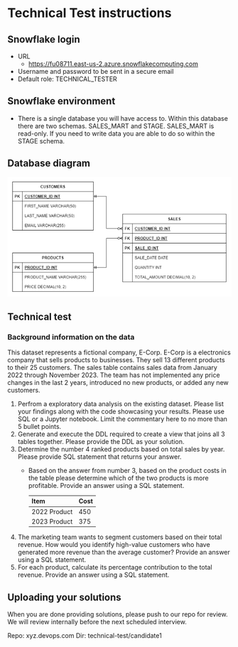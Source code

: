 # Technical Test instructions
## Snowflake login
- URL 
    - https://fu08711.east-us-2.azure.snowflakecomputing.com
- Username and password to be sent in a secure email
- Default role: TECHNICAL_TESTER

## Snowflake environment
- There is a single database you will have access to. Within this database there are two schemas. SALES_MART and STAGE. SALES_MART is read-only. If you need to write data you are able to do so within the STAGE schema.

## Database diagram
![alt text](diagram.png)

## Technical test
### Background information on the data
This dataset represents a fictional company, E-Corp. E-Corp is a electronics company that sells products to businesses. They sell 13 different products to their 25 customers. The sales table contains sales data from January 2022 through November 2023. The team has not implemented any price changes in the last 2 years, introduced no new products, or added any new customers.

1. Perfrom a exploratory data analysis on the existing dataset. Please list your findings along with the code showcasing your results. Please use SQL or a Jupyter notebook. Limit the commentary here to no more than 5 bullet points.
2. Generate and execute the DDL required to create a view that joins all 3 tables together. Please provide the DDL as your solution.
3. Determine the number 4 ranked products based on total sales by year. Please provide SQL statement that returns your answer.
    - Based on the answer from number 3, based on the product costs in the table please determine which of the two products is more profitable. Provide an answer using a SQL statement.

        | Item | Cost |
        | ---- | ---- |
        | 2022 Product | 450 |
        | 2023 Product | 375 |
4. The marketing team wants to segment customers based on their total revenue. How would you identify high-value customers who have generated more revenue than the average customer? Provide an answer using a SQL statement.
5. For each product, calculate its percentage contribution to the total revenue. Provide an answer using a SQL statement.

## Uploading your solutions
When you are done providing solutions, please push to our repo for review. We will review internally before the next scheduled interview.

Repo: xyz.devops.com
Dir: technical-test/candidate1